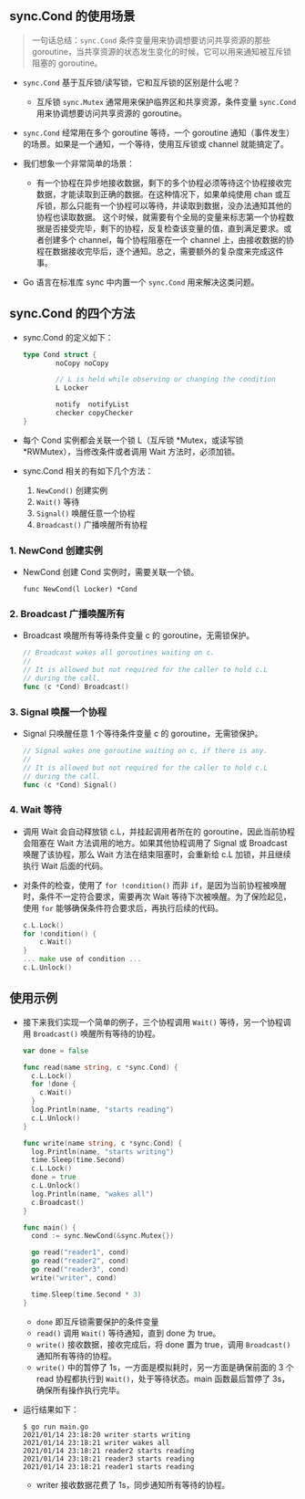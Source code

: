 ##  sync.Cond 的使用场景

> 一句话总结：`sync.Cond` 条件变量用来协调想要访问共享资源的那些 goroutine，当共享资源的状态发生变化的时候，它可以用来通知被互斥锁阻塞的 goroutine。

- `sync.Cond` 基于互斥锁/读写锁，它和互斥锁的区别是什么呢？

  - 互斥锁 `sync.Mutex` 通常用来保护临界区和共享资源，条件变量 `sync.Cond` 用来协调想要访问共享资源的 goroutine。

- `sync.Cond` 经常用在多个 goroutine 等待，一个 goroutine 通知（事件发生）的场景。如果是一个通知，一个等待，使用互斥锁或 channel 就能搞定了。

- 我们想象一个非常简单的场景：

  - 有一个协程在异步地接收数据，剩下的多个协程必须等待这个协程接收完数据，才能读取到正确的数据。在这种情况下，如果单纯使用 chan 或互斥锁，那么只能有一个协程可以等待，并读取到数据，没办法通知其他的协程也读取数据。
这个时候，就需要有个全局的变量来标志第一个协程数据是否接受完毕，剩下的协程，反复检查该变量的值，直到满足要求。或者创建多个 channel，每个协程阻塞在一个 channel 上，由接收数据的协程在数据接收完毕后，逐个通知。总之，需要额外的复杂度来完成这件事。

- Go 语言在标准库 sync 中内置一个 `sync.Cond` 用来解决这类问题。

## sync.Cond 的四个方法

- sync.Cond 的定义如下：

  ```go
  type Cond struct {
          noCopy noCopy

          // L is held while observing or changing the condition
          L Locker

          notify  notifyList
          checker copyChecker
  }
  ```

- 每个 Cond 实例都会关联一个锁 L（互斥锁 *Mutex，或读写锁 *RWMutex），当修改条件或者调用 Wait 方法时，必须加锁。

- sync.Cond 相关的有如下几个方法：
  1. `NewCond()`  创建实例
  2. `Wait()` 等待
  3. `Signal()` 唤醒任意一个协程
  4. `Broadcast()` 广播唤醒所有协程

### 1. NewCond 创建实例
- NewCond 创建 Cond 实例时，需要关联一个锁。
  ```
  func NewCond(l Locker) *Cond
  ```


### 2. Broadcast 广播唤醒所有
- Broadcast 唤醒所有等待条件变量 c 的 goroutine，无需锁保护。

  ```go
  // Broadcast wakes all goroutines waiting on c.
  //
  // It is allowed but not required for the caller to hold c.L
  // during the call.
  func (c *Cond) Broadcast()
  ```

### 3. Signal 唤醒一个协程

- Signal 只唤醒任意 1 个等待条件变量 c 的 goroutine，无需锁保护。

  ```go
  // Signal wakes one goroutine waiting on c, if there is any.
  //
  // It is allowed but not required for the caller to hold c.L
  // during the call.
  func (c *Cond) Signal()
  ```

### 4. Wait 等待

- 调用 Wait 会自动释放锁 c.L，并挂起调用者所在的 goroutine，因此当前协程会阻塞在 Wait 方法调用的地方。如果其他协程调用了 Signal 或 Broadcast 唤醒了该协程，那么 Wait 方法在结束阻塞时，会重新给 c.L 加锁，并且继续执行 Wait 后面的代码。

- 对条件的检查，使用了 `for !condition()` 而非 `if`，是因为当前协程被唤醒时，条件不一定符合要求，需要再次 Wait 等待下次被唤醒。为了保险起见，使用 `for` 能够确保条件符合要求后，再执行后续的代码。

  ```go
  c.L.Lock()
  for !condition() {
      c.Wait()
  }
  ... make use of condition ...
  c.L.Unlock()
  ```

## 使用示例

- 接下来我们实现一个简单的例子，三个协程调用 `Wait()` 等待，另一个协程调用 `Broadcast()` 唤醒所有等待的协程。

  ```go
  var done = false
  
  func read(name string, c *sync.Cond) {
    c.L.Lock()
    for !done {
      c.Wait()
    }
    log.Println(name, "starts reading")
    c.L.Unlock()
  }
  
  func write(name string, c *sync.Cond) {
    log.Println(name, "starts writing")
    time.Sleep(time.Second)
    c.L.Lock()
    done = true
    c.L.Unlock()
    log.Println(name, "wakes all")
    c.Broadcast()
  }
  
  func main() {
    cond := sync.NewCond(&sync.Mutex{})
  
    go read("reader1", cond)
    go read("reader2", cond)
    go read("reader3", cond)
    write("writer", cond)
  
    time.Sleep(time.Second * 3)
  }
  ```

  - `done` 即互斥锁需要保护的条件变量
  - `read()` 调用 `Wait()` 等待通知，直到 done 为 true。
  - `write()` 接收数据，接收完成后，将 done 置为 true，调用 `Broadcast()` 通知所有等待的协程。
  - `write()` 中的暂停了 1s，一方面是模拟耗时，另一方面是确保前面的 3 个 read 协程都执行到 `Wait()`，处于等待状态。main 函数最后暂停了 3s，确保所有操作执行完毕。

- 运行结果如下：

  ```
  $ go run main.go
  2021/01/14 23:18:20 writer starts writing
  2021/01/14 23:18:21 writer wakes all
  2021/01/14 23:18:21 reader2 starts reading
  2021/01/14 23:18:21 reader3 starts reading
  2021/01/14 23:18:21 reader1 starts reading
  ```

  - writer 接收数据花费了 1s，同步通知所有等待的协程。
